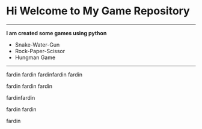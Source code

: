 # Hi Welcome to My Game Repository
***

**I am created some games using python**
- Snake-Water-Gun
- Rock-Paper-Scissor
- Hungman Game
---

fardin
fardin
fardinfardin fardin

fardin
fardin fardin

fardinfardin

fardin fardin

fardin
